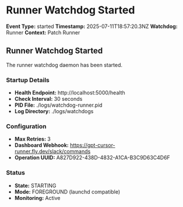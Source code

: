# Runner Watchdog Started

**Event Type:** started
**Timestamp:** 2025-07-11T18:57:20.3NZ
**Watchdog:** Runner
**Context:** Patch Runner


## Runner Watchdog Started

The runner watchdog daemon has been started.

### Startup Details
- **Health Endpoint:** http://localhost:5000/health
- **Check Interval:** 30 seconds
- **PID File:** ./logs/watchdog-runner.pid
- **Log Directory:** ./logs/watchdogs

### Configuration
- **Max Retries:** 3
- **Dashboard Webhook:** https://gpt-cursor-runner.fly.dev/slack/commands
- **Operation UUID:** A827D922-438D-4832-A1CA-B3C9D63C4D6F

### Status
- **State:** STARTING
- **Mode:** FOREGROUND (launchd compatible)
- **Monitoring:** Active


